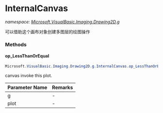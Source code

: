 ﻿# InternalCanvas
_namespace: [Microsoft.VisualBasic.Imaging.Drawing2D.g](./index.md)_

可以借助这个画布对象创建多图层的绘图操作



### Methods

#### op_LessThanOrEqual
```csharp
Microsoft.VisualBasic.Imaging.Drawing2D.g.InternalCanvas.op_LessThanOrEqual(Microsoft.VisualBasic.Imaging.Drawing2D.g.InternalCanvas,Microsoft.VisualBasic.Imaging.Drawing2D.IPlot)
```
canvas invoke this plot.

|Parameter Name|Remarks|
|--------------|-------|
|g|-|
|plot|-|



